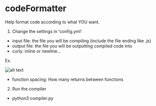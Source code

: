 # codeFormatter
Help format code according to what YOU want.


1. Change the settings in 'config.yml'
  * input file: the file you will be compiling (include the file ending like .js)
  * output file: the file you will be outputting compiled code into
  * curly: inline or newline...
  
  Ex. 
  
  ![alt text](https://ibrahimfadel.com/img/readme.png)
  * function spacing: How many returns between functions

2. Run the compiler

 * python3 compiler.py
